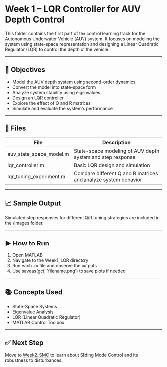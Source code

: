 # Week 1 – LQR Controller for AUV Depth Control

This folder contains the first part of the control learning track for the Autonomous Underwater Vehicle (AUV) system. It focuses on modeling the system using state-space representation and designing a Linear Quadratic Regulator (LQR) to control the depth of the vehicle.

---

## 🔧 Objectives

- Model the AUV depth system using second-order dynamics
- Convert the model into state-space form
- Analyze system stability using eigenvalues
- Design an LQR controller
- Explore the effect of Q and R matrices
- Simulate and evaluate the system's performance

---

## 📂 Files

| File | Description |
|------|-------------|
| auv_state_space_model.m | State-space modeling of AUV depth system and step response |
| lqr_controller.m        | Basic LQR design and simulation |
| lqr_tuning_experiment.m | Compare different Q and R matrices and analyze system behavior |

---

## 📈 Sample Output

Simulated step responses for different Q/R tuning strategies are included in the /images folder.

---

## ▶️ How to Run

1. Open MATLAB
2. Navigate to the Week1_LQR directory
3. Run each .m file and observe the outputs
4. Use saveas(gcf, 'filename.png') to save plots if needed

---

## 📚 Concepts Used

- State-Space Systems
- Eigenvalue Analysis
- LQR (Linear Quadratic Regulator)
- MATLAB Control Toolbox

---

## ✅ Next Step

Move to [Week2_SMC](../Week2_SMC/) to learn about Sliding Mode Control and its robustness to disturbances.
